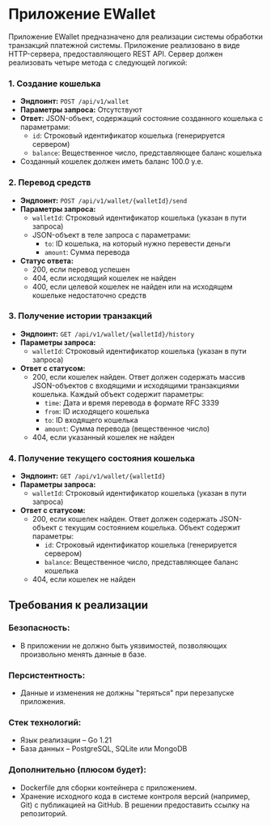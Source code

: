 # Приложение EWallet

Приложение EWallet предназначено для реализации системы обработки транзакций платежной системы. Приложение реализовано в виде HTTP-сервера, предоставляющего REST API. Сервер должен реализовать четыре метода с следующей логикой:

### 1. Создание кошелька

- **Эндпоинт:** `POST /api/v1/wallet`
- **Параметры запроса:** Отсутствуют
- **Ответ:** JSON-объект, содержащий состояние созданного кошелька с параметрами:
  - `id`: Строковый идентификатор кошелька (генерируется сервером)
  - `balance`: Вещественное число, представляющее баланс кошелька
- Созданный кошелек должен иметь баланс 100.0 у.е.

### 2. Перевод средств

- **Эндпоинт:** `POST /api/v1/wallet/{walletId}/send`
- **Параметры запроса:**
  - `walletId`: Строковый идентификатор кошелька (указан в пути запроса)
  - JSON-объект в теле запроса с параметрами:
    - `to`: ID кошелька, на который нужно перевести деньги
    - `amount`: Сумма перевода
- **Статус ответа:**
  - 200, если перевод успешен
  - 404, если исходящий кошелек не найден
  - 400, если целевой кошелек не найден или на исходящем кошельке недостаточно средств

### 3. Получение истории транзакций

- **Эндпоинт:** `GET /api/v1/wallet/{walletId}/history`
- **Параметры запроса:**
  - `walletId`: Строковый идентификатор кошелька (указан в пути запроса)
- **Ответ с статусом:**
  - 200, если кошелек найден. Ответ должен содержать массив JSON-объектов с входящими и исходящими транзакциями кошелька. Каждый объект содержит параметры:
    - `time`: Дата и время перевода в формате RFC 3339
    - `from`: ID исходящего кошелька
    - `to`: ID входящего кошелька
    - `amount`: Сумма перевода (вещественное число)
  - 404, если указанный кошелек не найден

### 4. Получение текущего состояния кошелька

- **Эндпоинт:** `GET /api/v1/wallet/{walletId}`
- **Параметры запроса:**
  - `walletId`: Строковый идентификатор кошелька (указан в пути запроса)
- **Ответ с статусом:**
  - 200, если кошелек найден. Ответ должен содержать JSON-объект с текущим состоянием кошелька. Объект содержит параметры:
    - `id`: Строковый идентификатор кошелька (генерируется сервером)
    - `balance`: Вещественное число, представляющее баланс кошелька
  - 404, если кошелек не найден

## Требования к реализации

### Безопасность:

- В приложении не должно быть уязвимостей, позволяющих произвольно менять данные в базе.

### Персистентность:

- Данные и изменения не должны "теряться" при перезапуске приложения.

### Стек технологий:

- Язык реализации – Go 1.21
- База данных – PostgreSQL, SQLite или MongoDB

### Дополнительно (плюсом будет):

- Dockerfile для сборки контейнера с приложением.
- Хранение исходного кода в системе контроля версий (например, Git) с публикацией на GitHub. В решении предоставить ссылку на репозиторий.
